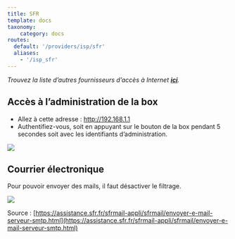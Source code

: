 ```yaml
---
title: SFR
template: docs
taxonomy:
    category: docs
routes:
  default: '/providers/isp/sfr'
  aliases:
    - '/isp_sfr'
---
```


*Trouvez la liste d’autres fournisseurs d’accès à Internet **[ici](/install/providers/isp/)**.*

## Accès à l’administration de la box

- Allez à cette adresse : <http://192.168.1.1>
- Authentifiez-vous, soit en appuyant sur le bouton de la box pendant 5 secondes soit avec les identifiants d’administration.

![](image://sfr-authentification.png?resize=900)

## Courrier électronique

Pour pouvoir envoyer des mails, il faut désactiver le filtrage.

![](image://sfr-filtrage.png?resize=600)

Source : [https://assistance.sfr.fr/sfrmail-appli/sfrmail/envoyer-e-mail-serveur-smtp.html](https://assistance.sfr.fr/sfrmail-appli/sfrmail/envoyer-e-mail-serveur-smtp.html)
